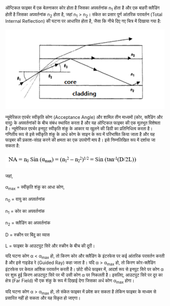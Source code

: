 ऑप्टिकल फाइबर में एक बेलनाकार कोर होता है जिसका अपवर्तनांक n<sub>1</sub> होता है और एक बाहरी क्लैडिंग होती है जिसका अपवर्तनांक n<sub>2</sub> होता है, जहां n<sub>1</sub> > n<sub>2</sub>। संकेत का प्रसार पूर्ण आंतरिक परावर्तन (Total Internal Reflection) की घटना पर आधारित होता है, जैसा कि नीचे दिए गए चित्र में दिखाया गया है:<br>  
<img src="images/fig.PNG"><br>  

न्यूमेरिकल एपर्चर स्वीकृति कोण (Acceptance Angle) और शामिल तीन माध्यमों (कोर, क्लैडिंग और वायु) के अपवर्तनांकों के बीच संबंध स्थापित करता है और यह ऑप्टिकल फाइबर की एक मूलभूत विशेषता है। न्यूमेरिकल एपर्चर इनपुट स्वीकृति शंकु के आकार या खुलने की डिग्री का प्रतिनिधित्व करता है। गणितीय रूप से इसे स्वीकृति शंकु के आधे कोण के साइन के रूप में परिभाषित किया जाता है और यह फाइबर की प्रकाश-संग्रह करने की क्षमता का एक उपयोगी माप है। इसे निम्नलिखित रूप में दर्शाया जा सकता है:<br>  
<img src="images/formula.PNG"><br>  

जहां,<br>  
α<sub>max</sub> = स्वीकृति शंकु का आधा कोण,<br>  
n<sub>0</sub> = वायु का अपवर्तनांक<br>  
n<sub>1</sub> = कोर का अपवर्तनांक<br>  
n<sub>2</sub> = क्लैडिंग का अपवर्तनांक<br>  
D = स्क्रीन पर बिंदु का व्यास<br>  
L = फाइबर के आउटपुट सिरे और स्क्रीन के बीच की दूरी।<br>  

यदि घटना कोण α < α<sub>max</sub> हो, तो किरण कोर और क्लैडिंग के इंटरफेस पर कई आंतरिक परावर्तन करती है और इसे गाइडेड रे (Guided Ray) कहा जाता है। यदि α > α<sub>max</sub> हो, तो किरण कोर-क्लैडिंग इंटरफेस पर केवल आंशिक परावर्तन करती है। छोटे सीधे फाइबर में, आदर्श रूप से इनपुट सिरे पर कोण α पर शुरू हुई किरण आउटपुट सिरे पर भी उसी कोण α पर निकलती है। इसलिए, आउटपुट सिरे पर दूर का क्षेत्र (Far Field) भी एक शंकु के रूप में दिखाई देगा जिसका अर्ध कोण α<sub>max</sub> होगा।  

यदि घटना कोण α > α<sub>max</sub> हो, तो संकेत फाइबर में प्रवेश कर सकता है लेकिन फाइबर के माध्यम से प्रसारित नहीं हो सकता और यह विकृत हो जाएगा।  
